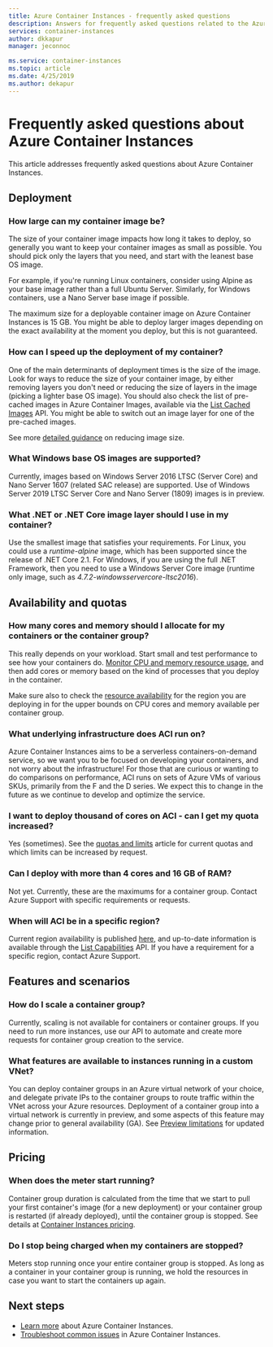 ```yaml
---
title: Azure Container Instances - frequently asked questions
description: Answers for frequently asked questions related to the Azure Container Instances service 
services: container-instances
author: dkkapur
manager: jeconnoc

ms.service: container-instances
ms.topic: article
ms.date: 4/25/2019
ms.author: dekapur
---
```


# Frequently asked questions about Azure Container Instances

This article addresses frequently asked questions about Azure Container Instances.

## Deployment

### How large can my container image be?

The size of your container image impacts how long it takes to deploy, so generally you want to keep your container images as small as possible. You should pick only the layers that you need, and start with the leanest base OS image.

For example, if you're running Linux containers, consider using Alpine as your base image rather than a full Ubuntu Server. Similarly, for Windows containers, use a Nano Server base image if possible. 

The maximum size for a deployable container image on Azure Container Instances is 15 GB. You might be able to deploy larger images depending on the exact availability at the moment you deploy, but this is not guaranteed.

### How can I speed up the deployment of my container?

One of the main determinants of deployment times is the size of the image. Look for ways to reduce the size of your container image, by either removing layers you don't need or reducing the size of layers in the image (picking a lighter base OS image). You should also check the list of pre-cached images in Azure Container Images, available via the [List Cached Images](/rest/api/container-instances/listcachedimages) API. You might be able to switch out an image layer for one of the pre-cached images. 

See more [detailed guidance](container-instances-troubleshooting.md#container-takes-a-long-time-to-start) on reducing image size.

### What Windows base OS images are supported?

Currently, images based on Windows Server 2016 LTSC (Server Core) and Nano Server 1607 (related SAC release) are supported. Use of Windows Server 2019 LTSC Server Core and Nano Server (1809) images is in preview.

### What .NET or .NET Core image layer should I use in my container? 

Use the smallest image that satisfies your requirements. For Linux, you could use a *runtime-alpine* image, which has been supported since the release of .NET Core 2.1. For Windows, if you are using the full .NET Framework, then you need to use a Windows Server Core image (runtime only image, such as  *4.7.2-windowsservercore-ltsc2016*). 

## Availability and quotas

### How many cores and memory should I allocate for my containers or the container group?

This really depends on your workload. Start small and test performance to see how your containers do. [Monitor CPU and memory resource usage](container-instances-monitor.md), and then add cores or memory based on the kind of processes that you deploy in the container. 

Make sure also to check the [resource availability](container-instances-region-availability.md#availability---general) for the region you are deploying in for the upper bounds on CPU cores and memory available per container group. 

### What underlying infrastructure does ACI run on?

Azure Container Instances aims to be a serverless containers-on-demand service, so we want you to be focused on developing your containers, and not worry about the infrastructure! For those that are curious or wanting to do comparisons on performance, ACI runs on sets of Azure VMs of various SKUs, primarily from the F and the D series. We expect this to change in the future as we continue to develop and optimize the service. 

### I want to deploy thousand of cores on ACI - can I get my quota increased?
 
Yes (sometimes). See the [quotas and limits](container-instances-quotas.md) article for current quotas and which limits can be increased by request.

### Can I deploy with more than 4 cores and 16 GB of RAM?

Not yet. Currently, these are the maximums for a container group. Contact Azure Support with specific requirements or requests. 

### When will ACI be in a specific region?

Current region availability is published [here](container-instances-region-availability.md#availability---general), and up-to-date information is available through the [List Capabilities](/rest/api/container-instances/listcapabilities) API. If you have a requirement for a specific region, contact Azure Support.

## Features and scenarios

### How do I scale a container group?

Currently, scaling is not available for containers or container groups. If you need to run more instances, use our API to automate and create more requests for container group creation to the service. 

### What features are available to instances running in a custom VNet?

You can deploy container groups in an Azure virtual network of your choice, and delegate private IPs to the container groups to route traffic within the VNet across your Azure resources. Deployment of a container group into a virtual network is currently in preview, and some aspects of this feature may change prior to general availability (GA). See [Preview limitations](container-instances-vnet.md#preview-limitations) for updated information.

## Pricing

### When does the meter start running?

Container group duration is calculated from the time that we start to pull your first container's image (for a new deployment) or your container group is restarted (if already deployed), until the container group is stopped. See details at [Container Instances pricing](https://azure.microsoft.com/pricing/details/container-instances/).

### Do I stop being charged when my containers are stopped?

Meters stop running once your entire container group is stopped. As long as a container in your container group is running, we hold the resources in case you want to start the containers up again. 

## Next steps

* [Learn more](container-instances-overview.md) about Azure Container Instances.
* [Troubleshoot common issues](container-instances-troubleshooting.md) in Azure Container Instances.